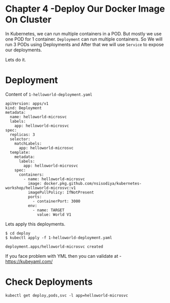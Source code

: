 Chapter 4 -Deploy Our Docker Image On Cluster
=============================================

In Kubernetes, we can run multiple containers in a POD. But mostly we use one POD for 1 container.
`Deployment` can run multiple containers. So We will run 3 PODs using Deployments and After that we will use `Service` to expose our deployments.

Lets do it.

Deployment
===========
Content of `1-helloworld-deployment.yaml`

```
apiVersion: apps/v1
kind: Deployment
metadata:
  name: helloworld-microsvc
  labels:
    app: helloworld-microsvc
spec:
  replicas: 3
  selector:
    matchLabels:
      app: helloworld-microsvc
  template:
    metadata:
      labels:
        app: helloworld-microsvc
    spec:
      containers:
        - name: helloworld-microsvc
          image: docker.pkg.github.com/nsisodiya/kubernetes-workshop/helloworld-microsvc:v1
          imagePullPolicy: IfNotPresent
          ports:
            - containerPort: 3000
          env:
            - name: TARGET
              value: World V1

```

Lets apply this deployments.

```
$ cd deploy
$ kubectl apply -f 1-helloworld-deployment.yaml

deployment.apps/helloworld-microsvc created
```
If you face problem with YML then you can validate at - https://kubeyaml.com/


Check Deployments
=================
```
kubectl get deploy,pods,svc -l app=helloworld-microsvc
```